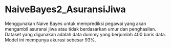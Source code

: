 # NaiveBayes2_AsuransiJiwa
Menggunakan Naive Bayes untuk memprediksi pegawai yang akan mengambil asuransi jiwa atau tidak berdasarkan umur dan penghasilan. Dataset yang digunakan adalah data dummy yang berjumlah 400 baris data. Model ini mempunya akurasi sebesar 93%.
